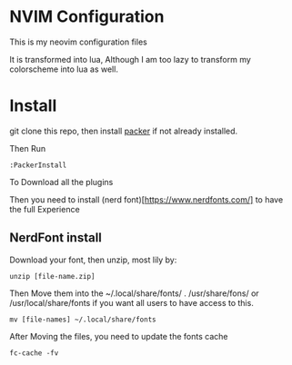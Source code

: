 # NVIM Configuration

This is my neovim configuration files

It is transformed into lua,
Although I am too lazy to transform my colorscheme into lua as well.


# Install

git clone this repo, then install
[packer](https://github.com/wbthomason/packer.nvim#quickstart) if not
already installed.


Then Run 

    :PackerInstall

To Download all the plugins


Then you need to install (nerd font)[https://www.nerdfonts.com/] to have the
full Experience

## NerdFont install

Download your font, then unzip, most lily by:

    unzip [file-name.zip]

Then Move them into the ~/.local/share/fonts/ .
/usr/share/fons/ or /usr/local/share/fonts if you want
all users to have access to this.

    mv [file-names] ~/.local/share/fonts

After Moving the files, you need to update the fonts cache

    fc-cache -fv





<!-- vim: tw=80
